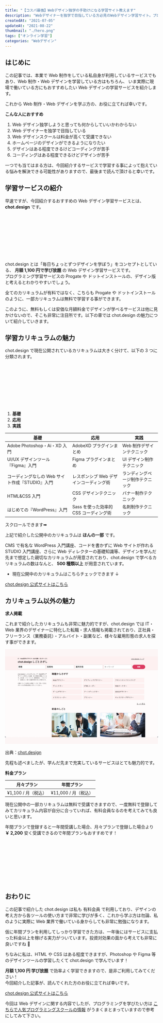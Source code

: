 ```yaml
---
title: "【コスパ最強】Webデザイン独学の手助けになる学習サイト教えます"
description: "Webデザイナーを独学で目指している方必見のWebデザイン学習サイト。プログラミングが学べる Progate や ドットインストール のデザイン版ともいえる魅力的なサービス、chot.design を紹介します。Web制作・Webデザイン・Webディレクターを独学で勉強する方は、それらの知識が学べる講座が沢山あるのでおすすめです。"
createdAt: "2021-07-05"
updateAt: "2021-08-22"
thumbnail: "./hero.png"
tags: ["オンライン学習"]
categories: "Webデザイン"
---
```


## はじめに

この記事では、本業で Web 制作をしている私自身が利用しているサービスでもあり、Web 制作・Web デザインを学習している方はもちろん、 いま実際に現場で働いている方にもおすすめしたい Web デザインの学習サービスを紹介します。

これから Web 制作・Web デザインを学ぶ方の、お役に立てれば幸いです。

**こんな人におすすめ**

1. Web デザイン独学しようと思っても何からしていいかわからない
1. Web デザイナーを独学で目指している
1. Web デザインスクールは料金が高くて受講できない
1. ホームページのデザインができるようになりたい
1. デザインはある程度できるけどコーディングが苦手
1. コーディングはある程度できるけどデザインが苦手

一つでも当てはまる方は、今回紹介するサービスで学習する事によって抱えている悩みを解決できる可能性がありますので、最後まで読んで頂けると幸いです。

## 学習サービスの紹介

早速ですが、今回紹介するおすすめの Web デザイン学習サービスとは、**chot.design** です。

<div class="iframely-embed"><div class="iframely-responsive" style="height: 140px; padding-bottom: 0;"><a href="https://chot.design/plus/" data-iframely-url="//cdn.iframe.ly/api/iframe?url=http%3A%2F%2Faf.moshimo.com%2Faf%2Fc%2Fclick%3Fa_id%3D2709936%26p_id%3D3354%26pc_id%3D7970%26pl_id%3D47670%26url%3Dhttps%253A%252F%252Fchot.design%252Fplus%252F%253Frd_code%253D%257B%257BCODE%257D%257D&amp;key=d4798a05d91c041893af4b71314755fa"></a></div></div>

chot.design とは「毎日ちょっとずつデザインを学ぼう」をコンセプトとしている、 **月額 1,100 円で学び放題** の Web デザイン学習サービスです。  
プログラミング学習サービスの Progate や ドットインストールの、デザイン版と考えるとわかりやすいでしょう。

全てのカリキュラムが有料ではなく、こちらも Progate や ドットインストールのように、一部カリキュラムは無料で学習する事ができます。

このように、無料もしくは安価な月額料金でデザインが学べるサービスは他に見かけないので、そこも非常に注目所です。以下の章では chot.design の魅力について紹介していきます。

## 学習カリキュラムの魅力

chot.design で現在公開されているカリキュラムは大きく分けて、以下の 3 つに分類されます。

<div class="iframely-embed mb-4"><div class="iframely-responsive" style="height: 140px; padding-bottom: 0;"><a href="https://chot.design/plus/" data-iframely-url="//cdn.iframe.ly/api/iframe?url=http%3A%2F%2Faf.moshimo.com%2Faf%2Fc%2Fclick%3Fa_id%3D2709936%26p_id%3D3354%26pc_id%3D7970%26pl_id%3D47670%26url%3Dhttps%253A%252F%252Fchot.design%252Fplus%252F%253Frd_code%253D%257B%257BCODE%257D%257D&amp;key=d4798a05d91c041893af4b71314755fa"></a></div></div>

1. **基礎**
1. **応用**
1. **実践**

| **基礎**                                        | **応用**                                | **実践**                         |
| ----------------------------------------------- | --------------------------------------- | -------------------------------- |
| Adobe Photoshop・Ai・XD 入門                    | AdobeXD プラグインまとめ                | Web 制作デザインテクニック       |
| UI/UX デザインツール『Figma』入門               | Figma プラグインまとめ                  | UI デザイン制作テクニック        |
| コーディングなしの Web サイト作成『STUDIO』入門 | レスポンシブ Web デザインコーディング術 | ランディングページ制作テクニック |
| HTML&CSS 入門                                   | CSS デザインテクニック                  | バナー制作テクニック             |
| はじめての『WordPress』入門                     | Sass を使った効率的 CSS コーディング術  | 名刺制作テクニック               |

<p class="text-sm text-gray-600 text-center">スクロールできます➡︎</p>

上記で紹介した公開中のカリキュラムは **ほんの一部** です。

CMS で有名な WordPress 入門講座、コードを書かずに Web サイトが作れる STUDIO 入門講座、さらに Web ディレクターの基礎知識等、デザインを学んだ先まで想定した親切なカリキュラムが用意されており、chot.design で学べるカリキュラムの数はなんと、 **500 種類以上** が用意されています。

- 現在公開中のカリキュラムはこちらチェックできます ↓

<p class="btn-wrapper"><a class="pink-btn" href="//af.moshimo.com/af/c/click?a_id=2709936&p_id=3354&pc_id=7970&pl_id=47670&url=https%3A%2F%2Fchot.design%2Fplus%2F%3Frd_code%3D%7B%7BCODE%7D%7D" rel="nofollow" referrerpolicy="no-referrer-when-downgrade">chot.design 公式サイトはこちら</a><img src="//i.moshimo.com/af/i/impression?a_id=2709936&p_id=3354&pc_id=7970&pl_id=47670" width="1" height="1" style="border:none;"></p>

## カリキュラム以外の魅力

**求人掲載**

これまで紹介したカリキュラムも非常に魅力的ですが、chot.design では IT・Web 業界のデザイナーに特化した転職・求人情報も掲載されており、正社員・フリーランス（業務委託）・アルバイト・副業など、様々な雇用形態の求人を探す事ができます。

![chot.design しごとさがし](./chot-design-01.png)

<p class="text-right text-sm italic text-gray-600">出典：<a href="https://chot.design/" rel="nofollow" referrerpolicy="no-referrer-when-downgrade">chot.design</a></p>

先程も述べましたが、学んだ先まで充実しているサービスはとても魅力的です。

**料金プラン**

|   **月々プラン**    |    **年間プラン**    |
| :-----------------: | :------------------: |
| ¥1,100 / 月（税込） | ¥11,000 / 月（税込） |

現在公開中の一部カリキュラムは無料で受講できますので、一度無料で登録してみてカリキュラム内容が自分に合っていれば、有料会員なるのを考えてみても良いと思います。

年間プランで登録すると一年間受講した場合、月々プランで登録した場合より **￥ 2,200** 安く受講できるので年間プランもおすすめです！

<div class="iframely-embed mb-4"><div class="iframely-responsive" style="height: 140px; padding-bottom: 0;"><a href="https://chot.design/plus/" data-iframely-url="//cdn.iframe.ly/api/iframe?url=http%3A%2F%2Faf.moshimo.com%2Faf%2Fc%2Fclick%3Fa_id%3D2709936%26p_id%3D3354%26pc_id%3D7970%26pl_id%3D47670%26url%3Dhttps%253A%252F%252Fchot.design%252Fplus%252F%253Frd_code%253D%257B%257BCODE%257D%257D&amp;key=d4798a05d91c041893af4b71314755fa"></a></div></div>

## おわりに

この記事で紹介した chot.design は私も 有料会員 で利用しており、デザインの考え方から各ツールの使い方まで非常に学びが多く、これから学ぶ方は勿論、私のように実際に Web 業界で働いている身からしても非常に勉強になります。

仮に年間プランを利用してしっかり学習できた方は、一年後にはサービスに支払った料金以上を稼げる実力がついています。投資対効果の面から考えても非常に良いですね 💭

ちなみに私は、HTML や CSS はある程度できますが、Photoshop や Figma 等のデザインツールの学習したくて chot.design で学んでいます！

**月額 1,100 円 学び放題** で効率よく学習できますので、是非ご利用してみてください！  
今回紹介した記事が、読んでくれた方のお役に立てれば幸いです。

<p class="btn-wrapper"><a class="pink-btn" href="//af.moshimo.com/af/c/click?a_id=2709936&p_id=3354&pc_id=7970&pl_id=47670&url=https%3A%2F%2Fchot.design%2Fplus%2F%3Frd_code%3D%7B%7BCODE%7D%7D" rel="nofollow" referrerpolicy="no-referrer-when-downgrade">chot.design 公式サイトはこちら</a><img src="//i.moshimo.com/af/i/impression?a_id=2709936&p_id=3354&pc_id=7970&pl_id=47670" width="1" height="1" style="border:none;"></p>

今回は Web デザインに関する内容でしたが、プログラミングを学びたい方は [こちらで人気プログラミングスクールの情報](https://programming-shikiho.com/) がうまくまとまっていますので参考にしてみて下さい。
